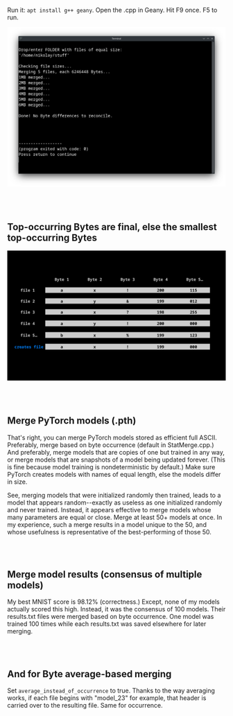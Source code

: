 Run it: ```apt install g++ geany```. Open the .cpp in Geany. Hit F9 once. F5 to run.

<p align="center">
  <img src="https://raw.githubusercontent.com/compromise-evident/StatMerge/main/Other/Terminal_2a2c24eae143b3f4a2bfe468fb732cba.png">
</p>

<br>
<br>

## Top-occurring Bytes are final, else the smallest top-occurring Bytes

<p align="center">
  <img src="https://raw.githubusercontent.com/compromise-evident/StatMerge/main/Other/What_it_does_b53a4b1452da928659635b21abd83f30418c241ee2af94802f0f30e151a99787.png">
</p>

<br>
<br>

## Merge PyTorch models (.pth)

That's right, you can merge PyTorch models stored as efficient full ASCII.
Preferably, merge based on byte occurrence (default in StatMerge.cpp.)
And preferably, merge models that are copies of one but trained in any way,
or merge models that are snapshots of a model being updated forever.
(This is fine because model training is nondeterministic by default.)
Make sure PyTorch creates models with names of equal length,
else the models differ in size.

See, merging models that were initialized randomly then trained,
leads to a model that appears random--exactly as useless as
one initialized randomly and never trained.
Instead, it appears effective to merge
models whose many parameters
are equal or close.
Merge at least 50+ models at once.
In my experience, such a merge results in a model unique to the 50,
and whose usefulness is representative of the best-performing of those 50.

<br>
<br>

## Merge model results (consensus of multiple models)

My best MNIST score is 98.12% (correctness.)
Except, none of my models actually scored this high.
Instead, it was the consensus of 100 models.
Their results.txt files were merged based on byte occurrence.
One model was trained 100 times while each results.txt was saved elsewhere for later merging.

<br>
<br>

## And for Byte average-based merging

Set ```average_instead_of_occurrence``` to true.
Thanks to the way averaging works, if each file begins with "model_23"
for example, that header is carried over to the resulting file. Same for occurrence.
